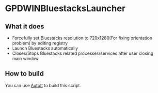 # GPDWINBluestacksLauncher

##  What it does

* Forcefully set Bluestacks resolution to 720x1280(For fixing orientation problem) by editing registry
* Launch Bluestacks automatically
* Closes/Stops Bluestacks related processes/services after user closing main window

## How to build

You can use [AutoIt](https://www.autoitscript.com) to build this script.
